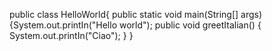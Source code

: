 public class HelloWorld{
public static void main(String[] args)
{System.out.printIn("Hello world");
public void greetItalian()
{
System.out.printIn("Ciao");
}
}